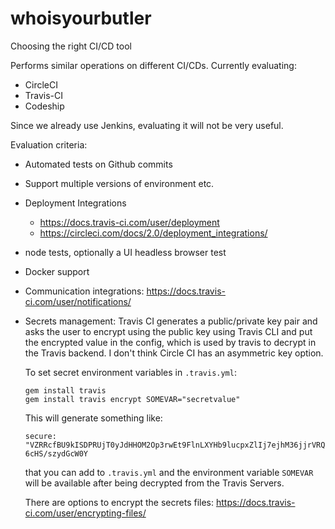 # whoisyourbutler
Choosing the right CI/CD tool

Performs similar operations on different CI/CDs. 
Currently evaluating:

* CircleCI
* Travis-CI
* Codeship

Since we already use Jenkins, evaluating it will not be very useful.

Evaluation criteria:

* Automated tests on Github commits
* Support multiple versions of environment etc.
* Deployment Integrations
  - https://docs.travis-ci.com/user/deployment
  - https://circleci.com/docs/2.0/deployment_integrations/
* node tests, optionally a UI headless browser test
* Docker support
* Communication integrations: https://docs.travis-ci.com/user/notifications/
* Secrets management:
  Travis CI generates a public/private key pair and asks the user to encrypt using the public key using Travis CLI 
  and put the encrypted value in the config, which is used by travis to decrypt in the Travis backend.
  I don't think Circle CI has an asymmetric key option.

  To set secret environment variables in `.travis.yml`:
  
  ```
  gem install travis
  gem install travis encrypt SOMEVAR="secretvalue"
  ```

  This will generate something like:

  ```secure: "VZRRcfBU9kISDPRUjT0yJdHHOM2Op3rwEt9FlnLXYHb9lucpxZlIj7ejhM36jjrVRQ6cHS/szydGcW0Y```

  that you can add to `.travis.yml` and the environment variable `SOMEVAR` will be available after being decrypted from the Travis Servers.

  There are options to encrypt the secrets files: https://docs.travis-ci.com/user/encrypting-files/

  



